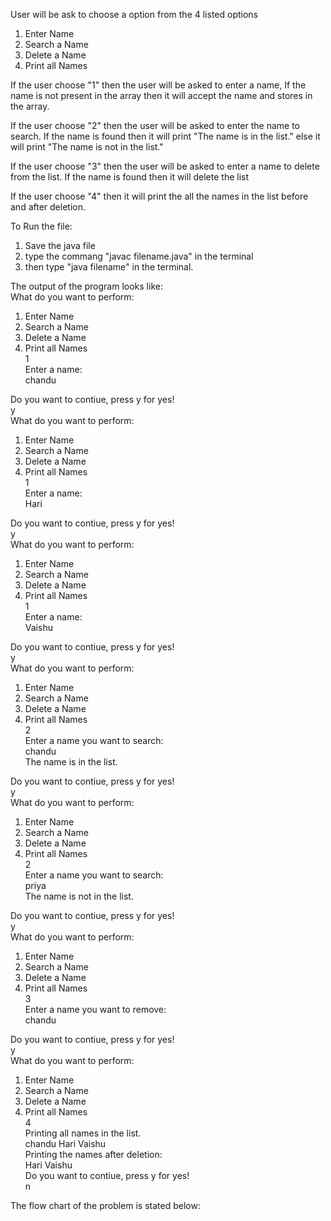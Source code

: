 User will be ask to choose a option from the 4 listed options
1. Enter Name
2. Search a Name
3. Delete a Name
4. Print all Names

If the user choose "1" then the user will be asked to enter a name, If the name is not present in the array then it will accept the name and stores in the array.

If the user choose "2" then the user will be asked to enter the name to search. If the name is found then it will print "The name is in the list." else it will print "The name is not in the list."

If the user choose "3" then the user will be asked to enter a name to delete from the list. If the name is found then it will delete the list

If the user choose "4" then it will print the all the names in the list before and after deletion.

To Run the file:
1. Save the java file
2. type the commang "javac filename.java" in the terminal
3. then type "java filename" in the terminal.

The output of the program looks like:<br>
What do you want to perform: <br>
1. Enter Name
2. Search a Name
3. Delete a Name
4. Print all Names<br>
1<br>
Enter a name: <br>
chandu<br>
 
Do you want to contiue, press y for yes! <br>
y<br>
What do you want to perform: 
1. Enter Name
2. Search a Name
3. Delete a Name
4. Print all Names<br>
1<br>
Enter a name: <br>
Hari<br>
 
Do you want to contiue, press y for yes!<br>
y<br>
What do you want to perform: 
1. Enter Name
2. Search a Name
3. Delete a Name
4. Print all Names<br>
1     <br>
Enter a name: <br>
Vaishu <br>
 
Do you want to contiue, press y for yes!<br>
y<br>
What do you want to perform: 
1. Enter Name
2. Search a Name
3. Delete a Name
4. Print all Names<br>
2<br>
Enter a name you want to search:<br>
chandu<br>
The name is in the list.<br>
 
Do you want to contiue, press y for yes!<br>
y<br>
What do you want to perform: 
1. Enter Name
2. Search a Name
3. Delete a Name
4. Print all Names<br>
2<br>
Enter a name you want to search:<br>
priya<br>
The name is not in the list.<br>
 
Do you want to contiue, press y for yes!<br>
y<br>
What do you want to perform: 
1. Enter Name
2. Search a Name
3. Delete a Name
4. Print all Names<br>
3<br>
Enter a name you want to remove: <br>
chandu<br>
 
Do you want to contiue, press y for yes!<br>
y<br>
What do you want to perform: 
1. Enter Name
2. Search a Name
3. Delete a Name
4. Print all Names<br>
4<br>
Printing all names in the list.<br>
chandu Hari Vaishu  <br>
Printing the names after deletion:<br>
Hari Vaishu  <br>
Do you want to contiue, press y for yes!<br>
n<br>

The flow chart of the problem is stated below: <br>